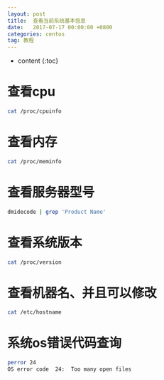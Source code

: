 ```yaml
---
layout: post
title:  查看当前系统基本信息
date:   2017-07-17 00:00:00 +0800
categories: centos
tag: 教程
---
```


* content
{:toc}


查看cpu
===
```bash
cat /proc/cpuinfo
```

查看内存
===
```bash
cat /proc/meminfo
```

查看服务器型号
===
```bash
dmidecode | grep 'Product Name'    
```

查看系统版本
===
```bash
cat /proc/version
```

查看机器名、并且可以修改
===
```bash
cat /etc/hostname
```

系统os错误代码查询
===
```bash
perror 24
OS error code  24:  Too many open files
```
